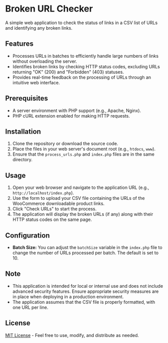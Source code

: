 # Broken URL Checker

A simple web application to check the status of links in a CSV list of URLs and identifying any broken links.

## Features

- Processes URLs in batches to efficiently handle large numbers of links without overloading the server.
- Identifies broken links by checking HTTP status codes, excluding URLs returning "OK" (200) and "Forbidden" (403) statuses.
- Provides real-time feedback on the processing of URLs through an intuitive web interface.

## Prerequisites

- A server environment with PHP support (e.g., Apache, Nginx).
- PHP cURL extension enabled for making HTTP requests.

## Installation

1. Clone the repository or download the source code.
2. Place the files in your web server's document root (e.g., `htdocs`, `www`).
3. Ensure that the `process_urls.php` and `index.php` files are in the same directory.

## Usage

1. Open your web browser and navigate to the application URL (e.g., `http://localhost/index.php`).
2. Use the form to upload your CSV file containing the URLs of the WooCommerce downloadable product links.
3. Click "Check URLs" to start the process.
4. The application will display the broken URLs (if any) along with their HTTP status codes on the same page.

## Configuration

- **Batch Size:** You can adjust the `batchSize` variable in the `index.php` file to change the number of URLs processed per batch. The default is set to 10.

## Note

- This application is intended for local or internal use and does not include advanced security features. Ensure appropriate security measures are in place when deploying in a production environment.
- The application assumes that the CSV file is properly formatted, with one URL per line.

## License

[MIT License](LICENSE.md) - Feel free to use, modify, and distribute as needed.

